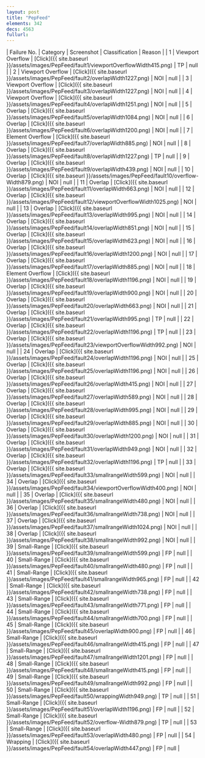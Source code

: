 ```yaml
---
layout: post
title: "PepFeed"
elements: 342
decs: 4563
fullurl: 
---
```

| Failure No. | Category | Screenshot | Classification | Reason | 
| 1 | Viewport Overflow | [Click]({{ site.baseurl }}/assets/images/PepFeed/fault1/viewportOverflowWidth415.png) | TP | null |
| 2 | Viewport Overflow | [Click]({{ site.baseurl }}/assets/images/PepFeed/fault2/overlapWidth1227.png) | NOI | null |
| 3 | Viewport Overflow | [Click]({{ site.baseurl }}/assets/images/PepFeed/fault3/overlapWidth1227.png) | NOI | null |
| 4 | Viewport Overflow | [Click]({{ site.baseurl }}/assets/images/PepFeed/fault4/overlapWidth1251.png) | NOI | null |
| 5 | Overlap | [Click]({{ site.baseurl }}/assets/images/PepFeed/fault5/overlapWidth1084.png) | NOI | null |
| 6 | Overlap | [Click]({{ site.baseurl }}/assets/images/PepFeed/fault6/overlapWidth1200.png) | NOI | null |
| 7 | Element Overflow | [Click]({{ site.baseurl }}/assets/images/PepFeed/fault7/overlapWidth885.png) | NOI | null |
| 8 | Overlap | [Click]({{ site.baseurl }}/assets/images/PepFeed/fault8/overlapWidth1227.png) | TP | null |
| 9 | Overlap | [Click]({{ site.baseurl }}/assets/images/PepFeed/fault9/overlapWidth439.png) | NOI | null |
| 10 | Overlap | [Click]({{ site.baseurl }}/assets/images/PepFeed/fault10/overflow-Width879.png) | NOI | null |
| 11 | Overlap | [Click]({{ site.baseurl }}/assets/images/PepFeed/fault11/overlapWidth663.png) | NOI | null |
| 12 | Overlap | [Click]({{ site.baseurl }}/assets/images/PepFeed/fault12/viewportOverflowWidth1025.png) | NOI | null |
| 13 | Overlap | [Click]({{ site.baseurl }}/assets/images/PepFeed/fault13/overlapWidth995.png) | NOI | null |
| 14 | Overlap | [Click]({{ site.baseurl }}/assets/images/PepFeed/fault14/overlapWidth851.png) | NOI | null |
| 15 | Overlap | [Click]({{ site.baseurl }}/assets/images/PepFeed/fault15/overlapWidth623.png) | NOI | null |
| 16 | Overlap | [Click]({{ site.baseurl }}/assets/images/PepFeed/fault16/overlapWidth1200.png) | NOI | null |
| 17 | Overlap | [Click]({{ site.baseurl }}/assets/images/PepFeed/fault17/overlapWidth885.png) | NOI | null |
| 18 | Element Overflow | [Click]({{ site.baseurl }}/assets/images/PepFeed/fault18/overlapWidth1196.png) | NOI | null |
| 19 | Overlap | [Click]({{ site.baseurl }}/assets/images/PepFeed/fault19/overlapWidth900.png) | NOI | null |
| 20 | Overlap | [Click]({{ site.baseurl }}/assets/images/PepFeed/fault20/overlapWidth663.png) | NOI | null |
| 21 | Overlap | [Click]({{ site.baseurl }}/assets/images/PepFeed/fault21/overlapWidth995.png) | TP | null |
| 22 | Overlap | [Click]({{ site.baseurl }}/assets/images/PepFeed/fault22/overlapWidth1196.png) | TP | null |
| 23 | Overlap | [Click]({{ site.baseurl }}/assets/images/PepFeed/fault23/viewportOverflowWidth992.png) | NOI | null |
| 24 | Overlap | [Click]({{ site.baseurl }}/assets/images/PepFeed/fault24/overlapWidth1196.png) | NOI | null |
| 25 | Overlap | [Click]({{ site.baseurl }}/assets/images/PepFeed/fault25/overlapWidth1196.png) | NOI | null |
| 26 | Overlap | [Click]({{ site.baseurl }}/assets/images/PepFeed/fault26/overlapWidth415.png) | NOI | null |
| 27 | Overlap | [Click]({{ site.baseurl }}/assets/images/PepFeed/fault27/overlapWidth589.png) | NOI | null |
| 28 | Overlap | [Click]({{ site.baseurl }}/assets/images/PepFeed/fault28/overlapWidth995.png) | NOI | null |
| 29 | Overlap | [Click]({{ site.baseurl }}/assets/images/PepFeed/fault29/overlapWidth885.png) | NOI | null |
| 30 | Overlap | [Click]({{ site.baseurl }}/assets/images/PepFeed/fault30/overlapWidth1200.png) | NOI | null |
| 31 | Overlap | [Click]({{ site.baseurl }}/assets/images/PepFeed/fault31/overlapWidth949.png) | NOI | null |
| 32 | Overlap | [Click]({{ site.baseurl }}/assets/images/PepFeed/fault32/overlapWidth1196.png) | TP | null |
| 33 | Overlap | [Click]({{ site.baseurl }}/assets/images/PepFeed/fault33/smallrangeWidth599.png) | NOI | null |
| 34 | Overlap | [Click]({{ site.baseurl }}/assets/images/PepFeed/fault34/viewportOverflowWidth400.png) | NOI | null |
| 35 | Overlap | [Click]({{ site.baseurl }}/assets/images/PepFeed/fault35/smallrangeWidth480.png) | NOI | null |
| 36 | Overlap | [Click]({{ site.baseurl }}/assets/images/PepFeed/fault36/smallrangeWidth738.png) | NOI | null |
| 37 | Overlap | [Click]({{ site.baseurl }}/assets/images/PepFeed/fault37/smallrangeWidth1024.png) | NOI | null |
| 38 | Overlap | [Click]({{ site.baseurl }}/assets/images/PepFeed/fault38/smallrangeWidth992.png) | NOI | null |
| 39 | Small-Range | [Click]({{ site.baseurl }}/assets/images/PepFeed/fault39/smallrangeWidth599.png) | FP | null |
| 40 | Small-Range | [Click]({{ site.baseurl }}/assets/images/PepFeed/fault40/smallrangeWidth480.png) | FP | null |
| 41 | Small-Range | [Click]({{ site.baseurl }}/assets/images/PepFeed/fault41/smallrangeWidth965.png) | FP | null |
| 42 | Small-Range | [Click]({{ site.baseurl }}/assets/images/PepFeed/fault42/smallrangeWidth738.png) | FP | null |
| 43 | Small-Range | [Click]({{ site.baseurl }}/assets/images/PepFeed/fault43/smallrangeWidth771.png) | FP | null |
| 44 | Small-Range | [Click]({{ site.baseurl }}/assets/images/PepFeed/fault44/smallrangeWidth700.png) | FP | null |
| 45 | Small-Range | [Click]({{ site.baseurl }}/assets/images/PepFeed/fault45/overlapWidth900.png) | FP | null |
| 46 | Small-Range | [Click]({{ site.baseurl }}/assets/images/PepFeed/fault46/smallrangeWidth415.png) | FP | null |
| 47 | Small-Range | [Click]({{ site.baseurl }}/assets/images/PepFeed/fault47/smallrangeWidth1201.png) | FP | null |
| 48 | Small-Range | [Click]({{ site.baseurl }}/assets/images/PepFeed/fault48/smallrangeWidth415.png) | FP | null |
| 49 | Small-Range | [Click]({{ site.baseurl }}/assets/images/PepFeed/fault49/smallrangeWidth992.png) | FP | null |
| 50 | Small-Range | [Click]({{ site.baseurl }}/assets/images/PepFeed/fault50/wrappingWidth949.png) | TP | null |
| 51 | Small-Range | [Click]({{ site.baseurl }}/assets/images/PepFeed/fault51/overlapWidth1196.png) | FP | null |
| 52 | Small-Range | [Click]({{ site.baseurl }}/assets/images/PepFeed/fault52/overflow-Width879.png) | TP | null |
| 53 | Small-Range | [Click]({{ site.baseurl }}/assets/images/PepFeed/fault53/overlapWidth480.png) | FP | null |
| 54 | Wrapping | [Click]({{ site.baseurl }}/assets/images/PepFeed/fault54/overlapWidth447.png) | FP | null |
